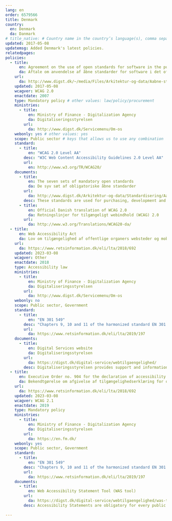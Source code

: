 ```yaml
---
lang: en
order: 6579566
title: Denmark
country:
  en: Denmark
  da: Danmark
# title_native: # Country name in the country’s language(s), comma separated. For Switzerland: Schweiz, Suisse, Svizzera, Svizra
updated: 2017-05-08
updatemsg: Added Denmark's latest policies.
relatedpages:
policies:
  - title:
      en: Agreement on the use of open standards for software in the public sector
      da: Aftale om anvendelse af åbne standarder for software i det offentlige, oktober 2007
    url:
      da: http://www.digst.dk/~/media/Files/Arkitektur-og-data/Aabne-standarder-vejledning/Aftale-om-anvendelse-af-abne-standarder-for-software-i-det-offentlige.pdf
    updated: 2017-05-08
    wcagver: WCAG 2.0
    enactdate: 2007
    type: Mandatory policy # other values: law/policy/procurement
    ministries:
      - title:
          en: Ministry of Finance - Digitalization Agency
          da: Digitaliseringsstyrelsen
        url:
          da: http://www.digst.dk/Servicemenu/Om-os
    webonly: yes # other values: yes
    scope: Public sector # keys that allows us to use any combination
    standard:
      - title:
          en: "WCAG 2.0 Level AA"
        desc: "W3C Web Content Accessibility Guidelines 2.0 Level AA"
        url:
          en: http://www.w3.org/TR/WCAG20/
    documents:
      - title:
          en: The seven sets of mandatory open standards
          da: De syv sæt af obligatoriske åbne standarder
        url:
          da: http://www.digst.dk/Arkitektur-og-data/Standardisering/Aabne-standarder--vejledning/De-syv-saet-af-obligatoriske-aabne-standarder
        desc: These standards are used for purchasing, development and operation of the websites of public authorities.
      - title:
          en: Official Danish translation of WCAG 2.0
          da: Retningslinjer for tilgængeligt webindhold (WCAG) 2.0
        url:
          da: http://www.w3.org/Translations/WCAG20-da/
  - title:
      en: Web Accessibility Act 
      da: Lov om tilgængelighed af offentlige organers websteder og mobilapplikationer
    url:
      da: https://www.retsinformation.dk/eli/lta/2018/692
    updated: 2023-03-08
    wcagver: Other
    enactdate: 2018
    type: Accessibility law
    ministries:
      - title:
          en: Ministry of Finance - Digitalization Agency
          da: Digitaliseringsstyrelsen
        url:
          da: http://www.digst.dk/Servicemenu/Om-os
    webonly: no
    scope: Public sector, Government
    standard:
      - title:
          en: "EN 301 549"
        desc: "Chapters 9, 10 and 11 of the harmonized standard EN 301 549 define the law's requirements for web accessibility. The standard for the law on web accessibility is laid down in an executive order on standard."
        url:
          da: https://www.retsinformation.dk/eli/lta/2019/197
    documents:
      - title:
          en: Digital Services website
          da: Digitaliseringsstyrelsen
        url:
          da: https://digst.dk/digital-service/webtilgaengelighed/
        desc: Digitaliseringsstyrelsen provides support and information about web accessibility and the web accessibility act   
  - title:
      en: Executive Order no. 904 for the declaration of accessibility
      da: Bekendtgørelse om afgivelse af tilgængelighedserklæring for offentlige organers websteder og mobilapplikationer, samt monitorering og indrapportering
    url:
      da: https://www.retsinformation.dk/eli/lta/2018/692
    updated: 2023-03-08
    wcagver: WCAG 2.1
    enactdate: 2019
    type: Mandatory policy
    ministries:
      - title:
          en: Ministry of Finance - Digitalization Agency
          da: Digitaliseringsstyrelsen
        url:
          da: https://en.fm.dk/
    webonly: yes
    scope: Public sector, Government
    standard:
      - title:
          en: "EN 301 549"
        desc: "Chapters 9, 10 and 11 of the harmonized standard EN 301 549 define the law's requirements for web accessibility. The standard for the law on web accessibility is laid down in an executive order on standard."
        url:
          da: https://www.retsinformation.dk/eli/lta/2019/197
    documents:
      - title:
          en: Web Accessibility Statement Tool (WAS tool)
        url:
          da: https://digst.dk/digital-service/webtilgaengelighed/was-tool/
        desc: Accessibility Statements are obligatory for every public sector body website and mobile application. The declarations must be created in the Danish Digitization Agency's WAS-Tool. The Danish Digitization Organization offers clear information including FAQ, tools and information about laws and regulations.
   
---
```

